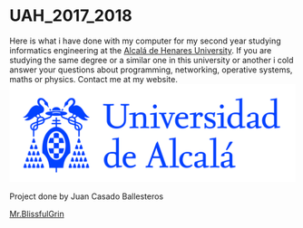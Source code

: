 # UAH_2017_2018
Here is what i have done with my computer for my second year studying informatics engineering at the [Alcalá de Henares University](https://www.uah.es/es/ "UAH").
If you are studying the same degree or a similar one in this university or another i cold answer your questions about programming, networking, operative systems, maths or physics.
Contact me at my website.
![UAH](./logo.jpg "UAH")

Project done by Juan Casado Ballesteros

[Mr.BlissfulGrin](http://www.mrblissfulgrin.com "mrblissfulgrin")
